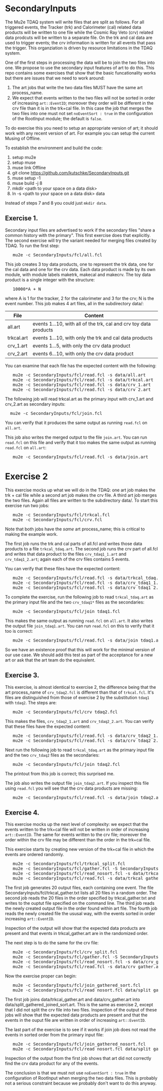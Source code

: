 # SecondaryInputs

The Mu2e TDAQ system will write files that are split as follows.  For all triggered events,
the Tracker (trk) and Calorimeter (cal) related data products will be written to one file
while the Cosmic Ray Veto (crv) related data prodcuts will be written to a separate file.
On the trk and cal data are used to trigger events; the crv information is written
for all events that pass the trigger.  This organziation is driven by resource limitations
in the TDAQ system.

One of the first steps in processing the data will be to join the two files into one.
We propose to use the secondary input features of art to do this.
This repo contains some exercises that show that the basic funcationality works but there
are issues that we need to work around:

1. The art jobs that write the two data files MUST have the same art process_name.
2. We expect that events written to the two files will not be sorted in order of
   increasing `art::EventID`; moreover they order will be different in the crv file
   than it is in the trk+cal file.  In this case the job that merges the two
   files into one must not set `noEventSort : true` in the configuration of the RootInput module;
   the default is `false`.

To do exercise this you need to setup an appropriate version of art; it should
work with any recent version of art.  For example you can setup the
current Musing of Offline.

To establish the environment and build the code:

1. setup mu2e
2. setup muse
3. muse link Offline
4. git clone https://github.com/kutschke/SecondaryInputs.git
5. muse setup -1
6. muse build -j 8
7. mkdir \<path to your space on a data disk\>
8. ln -s \<path to your space on a data disk\> data

Instead of steps 7 and 8 you could just `mkdir data`.

## Exercise 1.

Secondary input files are advertised to work if the secondary files "share a common history with the primary".
This first exercise does that explicitly. The second exercise will try the variant needed for merging files created by TDAQ.
To run the first step:

<pre>
   mu2e -c SecondaryInputs/fcl/all.fcl
</pre>

This job creates 3 toy data products, one to represent the trk data,
one for the cal data and one for the crv data.  Each data product is made by its own
module, with module labels maketrk, makecal and makecrv.  The toy data product is
a single integer with the structure:

<pre>
   10000*A + N
</pre>

where A is 1 for the tracker, 2 for the calorimeter and 3 for the crv; N is the event number.
This job makes 4 art files, all in the subdirectory data/:

| File | Content |
|------|---------|
| all.art    | events 1...10, with all of the trk, cal and crv toy data products |
| trkcal.art | events 1...10, with only the trk and cal data products |
| crv_1.art  | events 1...5, with only the crv data product|
| crv_2.art  | events 6...10, with only the crv data product|

You can examine that each file has the expected content with the following:

<pre>
   mu2e -c SecondaryInputs/fcl/read.fcl -s data/all.art
   mu2e -c SecondaryInputs/fcl/read.fcl -s data/trkcal.art
   mu2e -c SecondaryInputs/fcl/read.fcl -s data/crv_1.art
   mu2e -c SecondaryInputs/fcl/read.fcl -s data/crv_2.art
</pre>

The following job will read trkcal.art as the primary input
with crv_1.art and crv_2.art as secondary inputs:

<pre>
  mu2e -c SecondaryInputs/fcl/join.fcl
</pre>

You can verify that it produces the same output as running `read.fcl` on `all.art`.

This job also writes the merged output to the file `join.art`.
You can run `read.fcl` on this file and verify that it too makes the same output
as running `read.fcl` on `all.art`:

<pre>
   mu2e -c SecondaryInputs/fcl/read.fcl -s data/join.art
</pre>


# Exercise 2

This exercise mocks up what we will do in the TDAQ: one art job makes
the trk + cal file while a second art job makes the crv file.
A third art job merges the two files.
 Again all files are written to the subdirectory data/.
To start this exercise run two jobs:

<pre>
   mu2e -c SecondaryInputs/fcl/trkcal.fcl
   mu2e -c SecondaryInputs/fcl/crv.fcl
</pre>

Note that both jobs have the *same* art process_name; this is critical to making the example work.

The first job runs the trk and cal parts of all.fcl and writes those data products to a file `trkcal_tdaq.art`.
The second job runs the crv part of all.fcl and writes that data product to the files `crv_tdaq1_1.art` and `crv_tdaq1_2.art`;
again each of the crv files contains 5 events.

You can verify that these files have the expected content:

<pre>
   mu2e -c SecondaryInputs/fcl/read.fcl -s data/trkcal_tdaq.art
   mu2e -c SecondaryInputs/fcl/read.fcl -s data/crv_tdaq1_1.art
   mu2e -c SecondaryInputs/fcl/read.fcl -s data/crv_tdaq1_2.art
</pre>
To complete the exercise, run the following job to read `trkcal_tdaq.art` as the primary input file
and the two `crv_tdaq1*` files as the secondaries:

<pre>
   mu2e -c SecondaryInputs/fcl/join_tdaq1.fcl
</pre>
This makes the same output as running `read.fcl` on `all.art`.
It also writes the output file `join_tdaq1.art`.  You can run `read.fcl` on this to verify that it too is correct:

<pre>
   mu2e -c SecondaryInputs/fcl/read.fcl -s data/join_tdaq1.art
</pre>

So we have an existence proof that this will work for the minimal version of our use case.
We should add this test as part of the acceptance for a new art or ask that the art team do the equivalent.


## Exercise 3.

This exercise, is almost identical to exercise 2, the difference being that the art process_name of `crv_tdaq2.fcl`
is different than that of `trkcal.fcl`.  It's files are distinguished from those of exercise 2 by the substitution
`tdaq1` with `tdaq2`.  The steps are:

<pre>
   mu2e -c SecondaryInputs/fcl/crv_tdaq2.fcl
</pre>
This makes the files, `crv_tdaq2_1.art` and `crv_tdaq2_2.art`. You can verify that these files have the expected content:

<pre>
   mu2e -c SecondaryInputs/fcl/read.fcl -s data/crv_tdaq2_1.art
   mu2e -c SecondaryInputs/fcl/read.fcl -s data/crv_tdaq2_2.art
</pre>
Next run the following job to read `trkcal_tdaq.art` as the primary input file
and the two `crv_tdaq2` files as the secondaries:

<pre>
   mu2e -c SecondaryInputs/fcl/join_tdaq2.fcl
</pre>

The printout from this job is correct; this surprised me.

The job also writes the output file `join_tdaq2.art`.
If you inspect this file using `read.fcl` you will see that the crv data products are missing:

<pre>
   mu2e -c SecondaryInputs/fcl/read.fcl -s data/join_tdaq2.art
</pre>

## Exercise 4.

This exercise mocks up the next level of complexity: we expect that the events written to the
trk+cal file will not be written in order of increasing `art::EventID`.
The same for events written to the crv file; moreover the order within the crv file may
be different than the order in the trk+cal file.

This exercise starts by creating new version of the trk+cal file
in which the events are ordered randomly.

<pre>
   mu2e -c SecondaryInputs/fcl/trkcal_split.fcl
   mu2e -c SecondaryInputs/fcl/gather.fcl -S SecondaryInputs/fcl/trkcal_gather.txt -o data/trkcal_gather.art
   mu2e -c SecondaryInputs/fcl/read_nosort.fcl -s data/trkcal_gather.art
   mu2e -c SecondaryInputs/fcl/read.fcl -s data/trkcal_gather.art
</pre>
The first job generates 20 output files, each containing one event.
The file SecondaryInputs/fcl/trkcal\_gather.txt lists all 20 files in a random order.
The second job reads the 20 files in the order specified by trkcal\_gather.txt and writes to the ouptut file specified on the command line.
The third job reads the newly created output file in the order found within art file.
The fourth job reads the newly created file the ususal way, with the events sorted in order increasing `art::EventID`.

Inspection of the output  will show that the expected data products are present and that events in trkcal\_gather.art are in the randomized order.

The next step is to do the same for the crv file:
<pre>
   mu2e -c SecondaryInputs/fcl/crv_split.fcl
   mu2e -c SecondaryInputs/fcl/gather.fcl -S SecondaryInputs/fcl/crv_gather.txt -o data/crv_gather.art
   mu2e -c SecondaryInputs/fcl/read_nosort.fcl -s data/crv_gather.art
   mu2e -c SecondaryInputs/fcl/read.fcl -s data/crv_gather.art
</pre>

Now the exercise proper can begin:
<pre>
   mu2e -c SecondaryInputs/fcl/join_gathered_sort.fcl
   mu2e -c SecondaryInputs/fcl/read_nosort.fcl data/split_gathered_joined_sort.art
</pre>
The first job joins data/trkcal\_gather.art and data/crv\_gather.art into data/split\_gathered\_joined\_sort.art.
This is the same as exercise 2, except that I did not split the crv file into two files.
Inspection of the output of these jobs will show that the expected data products are present and that the
events in the ouput file are written in order of increasing `art::EventID`.

The last part of the exercise is to see if it works if join job does not read the events in sorted order
from the primary input file:
<pre>
   mu2e -c SecondaryInputs/fcl/join_gathered_nosort.fcl
   mu2e -c SecondaryInputs/fcl/read_nosort.fcl data/split_gathered_joined_nosort.art
</pre>
Inspection of the output from the first job shows that art did not correctly find the crv data product
for any of the events.

The conclusion is that we must not use `noEventSort : true` in the configuration of RootInput when
merging the two data files.  This is probably not a serious constraint because we probably don't
want to do this anyway.





